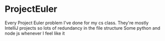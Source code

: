 # ProjectEuler
Every Project Euler problem I've done for my cs class. They're mostly IntelliJ projects so lots of redundancy in the file structure
Some python and node js whenever I feel like it
